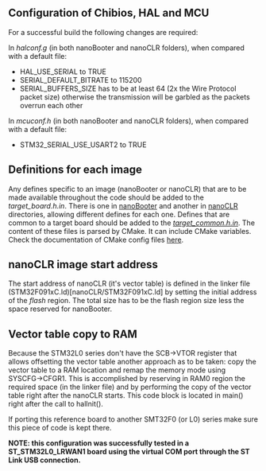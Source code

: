 ## Configuration of Chibios, HAL and MCU ##

For a successful build the following changes are required:

In _halconf.g_ (in both nanoBooter and nanoCLR folders), when compared with a default file:
- HAL_USE_SERIAL to TRUE
- SERIAL_DEFAULT_BITRATE to 115200
- SERIAL_BUFFERS_SIZE has to be at least 64 (2x the Wire Protocol packet size) otherwise the transmission will be garbled as the packets overrun each other

In _mcuconf.h_ (in both nanoBooter and nanoCLR folders), when compared with a default file:
- STM32_SERIAL_USE_USART2 to TRUE


## Definitions for each image ## 

Any defines specific to an image (nanoBooter or nanoCLR) that are to be made available throughout the code should be added to the _target_board.h.in_. There is one in [nanoBooter](nanoBooter/target_board.h.in) and another in [nanoCLR](nanoCLR/target_board.h.in) directories, allowing different defines for each one.
Defines that are common to a target board should be added to the [_target_common.h.in_](target_common.h.in).
The content of these files is parsed by CMake. It can include CMake variables. Check the documentation of CMake config files [here](https://cmake.org/cmake/help/v3.7/command/configure_file.html?highlight=configure_file).


## nanoCLR image start address ##

The start address of nanoCLR (it's vector table) is defined in the linker file (STM32F091xC.ld)[nanoCLR/STM32F091xC.ld] by setting the initial address of the _flash_ region. The total size has to be the flash region size less the space reserved for nanoBooter.


## Vector table copy to RAM ##

Because the STM32L0 series don't have the SCB->VTOR register that allows offsetting the vector table another approach as to be taken: copy the vector table to a RAM location and remap the memory mode using SYSCFG->CFGR1. This is accomplished by reserving in RAM0 region the required space (in the linker file) and by performing the copy of the vector table right after the nanoCLR starts. This code block is located in main() right after the call to halInit(). 

If porting this reference board to another SMT32F0 (or L0) series make sure this piece of code is kept there.




**NOTE: this configuration was successfully tested in a ST_STM32L0_LRWAN1 board using the virtual COM port through the ST Link USB connection.**
